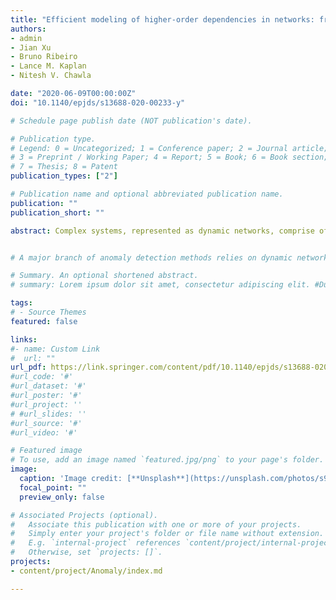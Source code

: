 ```yaml
---
title: "Efficient modeling of higher-order dependencies in networks: from algorithm to application for anomaly detection"
authors:
- admin
- Jian Xu
- Bruno Ribeiro
- Lance M. Kaplan
- Nitesh V. Chawla

date: "2020-06-09T00:00:00Z"
doi: "10.1140/epjds/s13688-020-00233-y"

# Schedule page publish date (NOT publication's date).

# Publication type.
# Legend: 0 = Uncategorized; 1 = Conference paper; 2 = Journal article;
# 3 = Preprint / Working Paper; 4 = Report; 5 = Book; 6 = Book section;
# 7 = Thesis; 8 = Patent
publication_types: ["2"]

# Publication name and optional abbreviated publication name.
publication: ""
publication_short: ""

abstract: Complex systems, represented as dynamic networks, comprise of components that influence each other via direct and/or indirect interactions. Recent research has shown the importance of using Higher-Order Networks (HONs) for modeling and analyzing such complex systems, as the typical Markovian assumption in developing the First Order Network (FON) can be limiting. This higher-order network representation not only creates a more accurate representation of the underlying complex system, but also leads to more accurate network analysis. In this paper, we first present a scalable and accurate model, BuildHON+, for higher-order network representation of data derived from a complex system with various orders of dependencies. Then, we show that this higher-order network representation modeled by BuildHON+ is significantly more accurate in identifying anomalies than FON, demonstrating a need for the higher-order network representation and modeling of complex systems for deriving meaningful conclusions.


# A major branch of anomaly detection methods relies on dynamic networks; raw sequence data is first converted to a series of networks, then critical change points are identified in the evolving network structure. However, existing approaches use first-order networks (FONs) to represent the underlying raw data, which may lose important higher-order sequence patterns, making higher-order anomalies undetectable in subsequent analysis. We present a novel higher-order anomaly detection method that is both parameter-free and scalable, building on an improved higher-order network (HON) construction algorithm. We show the proposed higher-order anomaly detection algorithm is effective in discovering variable orders of anomalies. Our data includes a synthetic 11 billion web clickstreams and a real-world taxi trajectory data.

# Summary. An optional shortened abstract.
# summary: Lorem ipsum dolor sit amet, consectetur adipiscing elit. #Duis posuere tellus ac convallis placerat. Proin tincidunt magna #sed ex sollicitudin condimentum.

tags:
# - Source Themes
featured: false

links:
#- name: Custom Link
#  url: ""
url_pdf: https://link.springer.com/content/pdf/10.1140/epjds/s13688-020-00233-y
#url_code: '#'
#url_dataset: '#'
#url_poster: '#'
#url_project: ''
# #url_slides: ''
#url_source: '#'
#url_video: '#'

# Featured image
# To use, add an image named `featured.jpg/png` to your page's folder. 
image:
  caption: 'Image credit: [**Unsplash**](https://unsplash.com/photos/s9CC2SKySJM)'
  focal_point: ""
  preview_only: false

# Associated Projects (optional).
#   Associate this publication with one or more of your projects.
#   Simply enter your project's folder or file name without extension.
#   E.g. `internal-project` references `content/project/internal-project/index.md`.
#   Otherwise, set `projects: []`.
projects:
- content/project/Anomaly/index.md

---
```


